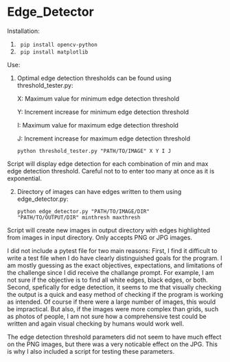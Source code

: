 # Edge_Detector


Installation:

1. <code> pip install opencv-python </code>
2. <code> pip install matplotlib </code>

Use:

1. Optimal edge detection thresholds can be found using threshold_tester.py:

	X: Maximum value for minimum edge detection threshold
	
	Y: Increment increase for minimum edge detection threshold
	
	I: Maximum value for maximum edge detection threshold
	
	J: Increment increase for maximum edge detection threshold
	
	<code>python threshold_tester.py "PATH/TO/IMAGE" X Y I J </code>
	
  Script will display edge detection for each combination of min and max edge detection threshold. Careful not to to enter too many at once as it is exponential.
  
2. Directory of images can have edges written to them using edge_detector.py:

	<code>python edge_detector.py "PATH/TO/IMAGE/DIR" "PATH/TO/OUTPUT/DIR" minthresh maxthresh</code>
	
  Script will create new images in output directory with edges highlighted from images in input directory. Only accepts PNG or JPG images. 
  
  
  I did not include a pytest file for two main reasons: First, I find it difficult to write a test file when I do have clearly distinguished goals for the program. I am mostly guessing as the exact objectives, expectations, and limitations of the challenge since I did receive the challange prompt. For example, I am not sure if the objective is to find all white edges, black edges, or both. Second, spefically for edge detection, it seems to me that visually checking the output is a quick and easy method of checking if the program is working as intended. Of course if there were a large number of images, this would be impractical. But also, if the images were more complex than grids, such as photos of people, I am not sure how a comprehensive test could be written and again visual checking by humans would work well. 
  
The edge detection threshold parameters did not seem to have much effect on the PNG images, but there was a very noticable effect on the JPG. This is why I also included a script for testing these parameters. 
  
  

